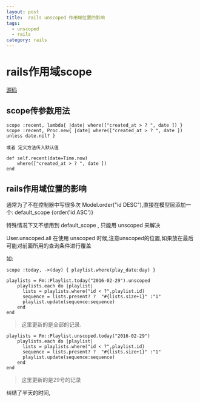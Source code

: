 ```yaml
---
layout: post
title:  rails unscoped 作用域位置的影响
tags:
  - unscoped
  - rails
category: rails
---
```


#  rails作用域scope
[源码](https://github.com/rails/rails/tree/1aef6ee6f14613e0df9cd54771cc82abb4252f9a/activerecord/lib/active_record/scoping)

## scope传参数用法

```console
scope :recent, lambda{ |date| where(["created_at > ? ", date ]) }
scope :recent, Proc.new{ |date| where(["created_at > ? ", date ]) unless date.nil? }

或者 定义方法传入默认值

def self.recent(date=Time.now)
    where(["created_at > ? ", date ])
end
```

## rails作用域位置的影响
通常为了不在控制器中写很多次 Model.order("id DESC"),直接在模型层添加一个: default_scope {order('id ASC')}

特殊情况下又不想用到 default_scope , 只能用 unscoped 来解决

User.unscoped.all
在使用 unscoped 时候,注意unscoped的位置,如果放在最后可能对前面所用的查询条件进行覆盖

如:

```console
scope :today, ->(day) { playlist.where(play_date:day) }

playlists = Fm::Playlist.today("2016-02-29").unscoped
    playlists.each do |playlist|
      lists = playlists.where("id < ?",playlist.id)
      sequence = lists.present? ?  "#{lists.size+1}" :"1"
      playlist.update(sequence:sequence)
    end
end
```

>这里更新的是全部的记录.

```console
playlists = Fm::Playlist.unscoped.today("2016-02-29")
    playlists.each do |playlist|
      lists = playlists.where("id < ?",playlist.id)
      sequence = lists.present? ?  "#{lists.size+1}" :"1"
      playlist.update(sequence:sequence)
    end
end

```
>这里更新的是29号的记录


纠结了半天的时间,